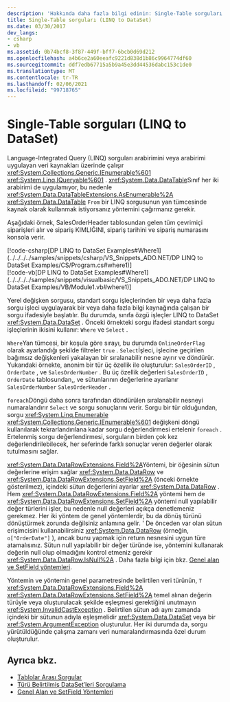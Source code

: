 ```yaml
---
description: 'Hakkında daha fazla bilgi edinin: Single-Table sorguları (LINQ to DataSet)'
title: Single-Table sorguları (LINQ to DataSet)
ms.date: 03/30/2017
dev_langs:
- csharp
- vb
ms.assetid: 0b74bcf8-3f87-449f-bff7-6bcb0d69d212
ms.openlocfilehash: a4b6ce2a60eeafc9221d838d1b86c9964774df60
ms.sourcegitcommit: ddf7edb67715a5b9a45e3dd44536dabc153c1de0
ms.translationtype: MT
ms.contentlocale: tr-TR
ms.lasthandoff: 02/06/2021
ms.locfileid: "99718765"
---
```

# <a name="single-table-queries-linq-to-dataset"></a>Single-Table sorguları (LINQ to DataSet)

Language-Integrated Query (LINQ) sorguları arabirimini veya arabirimi uygulayan veri kaynakları üzerinde çalışır <xref:System.Collections.Generic.IEnumerable%601> <xref:System.Linq.IQueryable%601> . <xref:System.Data.DataTable>Sınıf her iki arabirimi de uygulamıyor, bu nedenle <xref:System.Data.DataTableExtensions.AsEnumerable%2A> <xref:System.Data.DataTable> `From` bir LINQ sorgusunun yan tümcesinde kaynak olarak kullanmak istiyorsanız yöntemini çağırmanız gerekir.  
  
 Aşağıdaki örnek, SalesOrderHeader tablosundan gelen tüm çevrimiçi siparişleri alır ve sipariş KIMLIĞINI, sipariş tarihini ve sipariş numarasını konsola verir.  
  
 [!code-csharp[DP LINQ to DataSet Examples#Where1](../../../../samples/snippets/csharp/VS_Snippets_ADO.NET/DP LINQ to DataSet Examples/CS/Program.cs#where1)]  
 [!code-vb[DP LINQ to DataSet Examples#Where1](../../../../samples/snippets/visualbasic/VS_Snippets_ADO.NET/DP LINQ to DataSet Examples/VB/Module1.vb#where1)]
  
 Yerel değişken sorgusu, standart sorgu işleçlerinden bir veya daha fazla sorgu işleci uygulayarak bir veya daha fazla bilgi kaynağında çalışan bir sorgu ifadesiyle başlatılır. Bu durumda, sınıfa özgü işleçler LINQ to DataSet <xref:System.Data.DataSet> . Önceki örnekteki sorgu ifadesi standart sorgu işleçlerinin ikisini kullanır: `Where` ve `Select` .  
  
 `Where`Yan tümcesi, bir koşula göre sırayı, bu durumda `OnlineOrderFlag` olarak ayarlandığı şekilde filtreler `true` . `Select`İşleci, işlecine geçirilen bağımsız değişkenleri yakalayan bir sıralanabilir nesne ayırır ve döndürür. Yukarıdaki örnekte, anonim bir tür üç özellik ile oluşturulur: `SalesOrderID` , `OrderDate` , ve `SalesOrderNumber` . Bu üç özellik değerleri `SalesOrderID` , `OrderDate` tablosundan,, ve sütunlarının değerlerine ayarlanır `SalesOrderNumber` `SalesOrderHeader` .  
  
 `foreach`Döngü daha sonra tarafından döndürülen sıralanabilir nesneyi numaralandırır `Select` ve sorgu sonuçlarını verir. Sorgu bir tür olduğundan, sorgu <xref:System.Linq.Enumerable> <xref:System.Collections.Generic.IEnumerable%601> değişkeni döngü kullanılarak tekrarlandırılana kadar sorgu değerlendirmesi ertelenir `foreach` . Ertelenmiş sorgu değerlendirmesi, sorguların birden çok kez değerlendirilebilecek, her seferinde farklı sonuçlar veren değerler olarak tutulmasını sağlar.  
  
 <xref:System.Data.DataRowExtensions.Field%2A>Yöntemi, bir öğesinin sütun değerlerine erişim sağlar <xref:System.Data.DataRow> ve <xref:System.Data.DataRowExtensions.SetField%2A> (önceki örnekte gösterilmez), içindeki sütun değerlerini ayarlar <xref:System.Data.DataRow> . Hem <xref:System.Data.DataRowExtensions.Field%2A> yöntemi hem de <xref:System.Data.DataRowExtensions.SetField%2A> yöntemi null yapılabilir değer türlerini işler, bu nedenle null değerleri açıkça denetlemeniz gerekmez. Her iki yöntem de genel yöntemlerdir, bu da dönüş türünü dönüştürmek zorunda değilsiniz anlamına gelir. ' De önceden var olan sütun erişimcisini kullanabilirsiniz <xref:System.Data.DataRow> (örneğin, `o["OrderDate"]` ), ancak bunu yapmak için return nesnesini uygun türe atamalısınız.  Sütun null yapılabilir bir değer türünde ise, yöntemini kullanarak değerin null olup olmadığını kontrol etmeniz gerekir <xref:System.Data.DataRow.IsNull%2A> . Daha fazla bilgi için bkz. [Genel alan ve SetField yöntemleri](generic-field-and-setfield-methods-linq-to-dataset.md).  
  
 Yöntemin ve yöntemin genel parametresinde belirtilen veri türünün, `T` <xref:System.Data.DataRowExtensions.Field%2A> <xref:System.Data.DataRowExtensions.SetField%2A> temel alınan değerin türüyle veya oluşturulacak şekilde eşleşmesi gerektiğini unutmayın <xref:System.InvalidCastException> . Belirtilen sütun adı aynı zamanda içindeki bir sütunun adıyla eşleşmelidir <xref:System.Data.DataSet> veya bir <xref:System.ArgumentException> oluşturulur. Her iki durumda da, sorgu yürütüldüğünde çalışma zamanı veri numaralandırmasında özel durum oluşturulur.  
  
## <a name="see-also"></a>Ayrıca bkz.

- [Tablolar Arası Sorgular](cross-table-queries-linq-to-dataset.md)
- [Türü Belirtilmiş DataSet’leri Sorgulama](querying-typed-datasets.md)
- [Genel Alan ve SetField Yöntemleri](generic-field-and-setfield-methods-linq-to-dataset.md)
